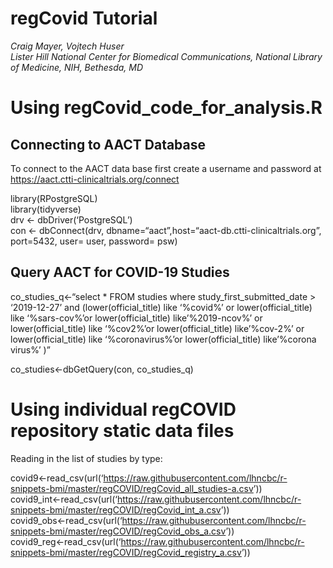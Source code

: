 regCovid Tutorial
================

*Craig Mayer, Vojtech Huser*  
*Lister Hill National Center for Biomedical Communications, National
Library of Medicine, NIH, Bethesda, MD*

# Using regCovid\_code\_for\_analysis.R

## Connecting to AACT Database

To connect to the AACT data base first create a username and password at
<https://aact.ctti-clinicaltrials.org/connect>

library(RPostgreSQL)  
library(tidyverse)  
drv \<- dbDriver(‘PostgreSQL’)  
con \<- dbConnect(drv,
dbname=“aact”,host=“aact-db.ctti-clinicaltrials.org”, port=5432,
user= user, password= psw)

## Query AACT for COVID-19 Studies

co\_studies\_q\<-“select \* FROM studies where
study\_first\_submitted\_date \> ‘2019-12-27’ and
(lower(official\_title) like ‘%covid%’ or lower(official\_title) like
‘%sars-cov%’or lower(official\_title) like’%2019-ncov%’ or
lower(official\_title) like ‘%cov2%’or lower(official\_title)
like’%cov-2%’ or lower(official\_title) like ‘%coronavirus%’or
lower(official\_title) like’%corona virus%’ )”

co\_studies\<-dbGetQuery(con, co\_studies\_q)

# Using individual regCOVID repository static data files

Reading in the list of studies by type:

covid9\<-read\_csv(url(‘<https://raw.githubusercontent.com/lhncbc/r-snippets-bmi/master/regCOVID/regCovid_all_studies-a.csv>’))  
covid9\_int\<-read\_csv(url(‘<https://raw.githubusercontent.com/lhncbc/r-snippets-bmi/master/regCOVID/regCovid_int_a.csv>’))  
covid9\_obs\<-read\_csv(url(‘<https://raw.githubusercontent.com/lhncbc/r-snippets-bmi/master/regCOVID/regCovid_obs_a.csv>’))  
covid9\_reg\<-read\_csv(url(‘<https://raw.githubusercontent.com/lhncbc/r-snippets-bmi/master/regCOVID/regCovid_registry_a.csv>’))
